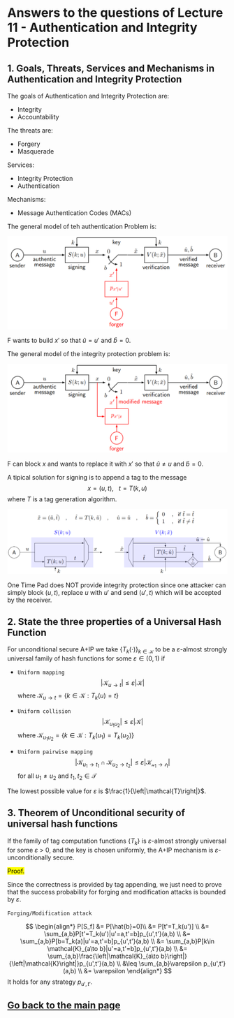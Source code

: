 # Answers to the questions of Lecture 11 - Authentication and Integrity Protection

## 1. Goals, Threats, Services and Mechanisms in Authentication and Integrity Protection

The goals of Authentication and Integrity Protection are:
- Integrity
- Accountability

The threats are:
- Forgery
- Masquerade

Services:
- Integrity Protection
- Authentication

Mechanisms:
- Message Authentication Codes (MACs)

The general model of teh authentication Problem is:

![General Model of the Authentication Problem](../Figures/General_Model_A.png)

F wants to build $x'$ so that $\hat{u}=u'$ and $\hat{b}=0$.

The general model of the integrity protection problem is:

![General Model of the Integrity Protection Problem](../Figures/General_Model_IP.png)

F can block $x$ and wants to replace it with $x'$ so that $\hat{u}\neq u$ and $\hat{b}=0$.

A tipical solution for signing is to append a tag to the message
$$
x=(u,t),\ \ \ t=T(k,u)
$$
where $T$ is a tag generation algorithm.

![Tag schema](../Figures/Tag_Schema.png)

One Time Pad does NOT provide integrity protection since one attacker can simply block $(u,t)$, replace $u$ with $u'$ and send $(u',t)$ which will be accepted by the receiver.

## 2. State the three properties of a Universal Hash Function

For unconditional secure A+IP we take $\{T_k(\cdot)\}_{k\in\mathcal{K}}$ to be a $\varepsilon$-almost strongly universal family of hash functions for some $\varepsilon\in(0,1)$ if

- `Uniform mapping`
  $$
  \left|\mathcal{K}_{u\to t}\right|\leq\varepsilon\left|\mathcal{K}\right|
  $$
  where $\mathcal{K}_{u\to t}=\{k\in\mathcal{K}:T_k(u)=t\}$

- `Uniform collision`
  $$
  \left|\mathcal{K}_{u_1u_2}\right|\leq\varepsilon\left|\mathcal{K}\right|
  $$
  where $\mathcal{K}_{u_1u_2}=\{k\in\mathcal{K}:T_k(u_1)=T_k(u_2)\}$

- `Uniform pairwise mapping`
  $$
  \left|\mathcal{K}_{u_1\to t_1}\cap\mathcal{K}_{u_2\to t_2}\right|\leq\varepsilon\left|\mathcal{K_{u_1\to t_1}}\right|
  $$
  for all $u_1\neq u_2$ and $t_1,t_2\in\mathcal{T}$

The lowest possible value for $\varepsilon$ is $\frac{1}{\left|\mathcal{T}\right|}$.

## 3. Theorem of Unconditional security of universal hash functions

If the family of tag computation functions $\{T_k\}$ is $\varepsilon$-almost strongly universal for some $\varepsilon$ > 0,
and the key is chosen uniformly, the A+IP mechanism is $\varepsilon$-unconditionally secure. 

<mark>Proof.</mark>

Since the correctness is provided by tag appending, we just need to prove that the success probability for forging and modification attacks is bounded by $\varepsilon$.

`Forging/Modification attack`

$$
\begin{align*}
    P[S_f] &= P[\hat{b}=0]\\
    &= P[t'=T_k(u')] \\
    &= \sum_{a,b}P[t'=T_k(u')|u'=a,t'=b]p_{u',t'}(a,b) \\
    &= \sum_{a,b}P[b=T_k(a)|u'=a,t'=b]p_{u',t'}(a,b) \\
    &= \sum_{a,b}P[k\in \mathcal{K}_{a\to b}|u'=a,t'=b]p_{u',t'}(a,b) \\
    &= \sum_{a,b}\frac{\left|\mathcal{K}_{a\to b}\right|}{\left|\mathcal{K}\right|}p_{u',t'}(a,b) \\
    &\leq \sum_{a,b}\varepsilon p_{u',t'}(a,b) \\
    &= \varepsilon 
\end{align*} 
$$
It holds for any strategy $p_{u',t'}$.


## [Go back to the main page](../Possible_Questions.md)